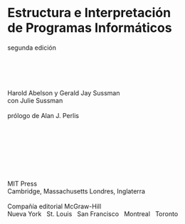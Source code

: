 <br>
<h1>Estructura e Interpretación<br>
de Programas Informáticos</h1>

segunda edición
<br>
<br>
<br>
<br>
<br>
<br>
Harold Abelson y Gerald Jay Sussman<br>
con Julie Sussman  
<br>
prólogo de Alan J. Perlis  
<br>
<br>
<br>
<br>
<br>
<br>
<br>
<br>
MIT Press<br>
Cambridge, Massachusetts   Londres, Inglaterra<br>
<br>
Compañía editorial McGraw-Hill<br>
Nueva York&nbsp;&nbsp;&nbsp;St. Louis&nbsp;&nbsp;&nbsp;San Francisco&nbsp;&nbsp;&nbsp;Montreal&nbsp;&nbsp;&nbsp;Toronto